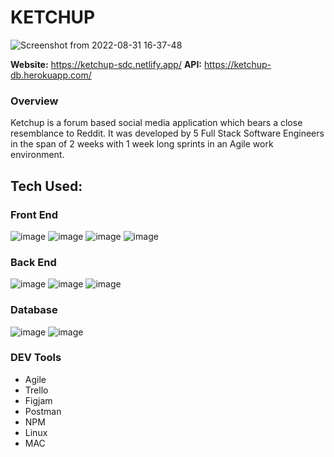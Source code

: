# KETCHUP

![Screenshot from 2022-08-31 16-37-48](https://user-images.githubusercontent.com/97657126/187790052-9cff7453-f199-4720-a1e7-1a624d5d0319.png)

**Website:** https://ketchup-sdc.netlify.app/
**API:** https://ketchup-db.herokuapp.com/

### Overview

Ketchup is a forum based social media application which bears a close resemblance to Reddit. It was developed by 5 Full Stack Software Engineers in the span of 2 weeks with 1 week long sprints in an Agile work environment. 

## Tech Used:
### Front End

![image](https://user-images.githubusercontent.com/97657126/187792815-deb909ee-acdf-4304-9200-6025f6c6186e.png) 
![image](https://user-images.githubusercontent.com/97657126/187792951-c8dc3085-358a-46f6-863a-739239a89436.png)
![image](https://user-images.githubusercontent.com/97657126/187793062-bf6e5a7a-566e-4735-bb66-05d89fb04519.png)
![image](https://user-images.githubusercontent.com/97657126/187793122-3ffa407e-6369-41dd-8a57-12334a4f26f8.png)

### Back End

![image](https://user-images.githubusercontent.com/97657126/187794336-38ef45a5-4ef1-4852-b6d8-610d38f58c0a.png)
![image](https://user-images.githubusercontent.com/97657126/187794381-b09456ac-bfcc-469a-9ebf-4dc6bd9d8d11.png)
![image](https://user-images.githubusercontent.com/97657126/187795873-664184e2-81b7-45f1-bbdf-ef43e1aa338d.png)

### Database
![image](https://user-images.githubusercontent.com/97657126/187794564-d12d321c-6a8e-47a0-9e54-b276e7f0ab1e.png)
![image](https://user-images.githubusercontent.com/97657126/187795475-00066a20-1281-4120-92c1-7190f5a45cc3.png)

### DEV Tools
- Agile
- Trello
- Figjam
- Postman
- NPM
- Linux
- MAC
